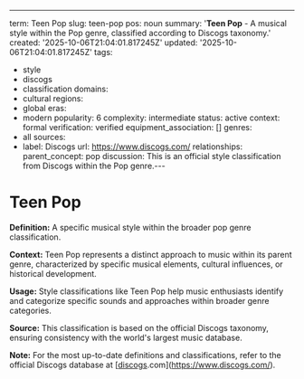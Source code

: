 ---
term: Teen Pop
slug: teen-pop
pos: noun
summary: '**Teen Pop** - A musical style within the Pop genre, classified according
  to Discogs taxonomy.'
created: '2025-10-06T21:04:01.817245Z'
updated: '2025-10-06T21:04:01.817245Z'
tags:
- style
- discogs
- classification
domains:
- cultural
regions:
- global
eras:
- modern
popularity: 6
complexity: intermediate
status: active
context: formal
verification: verified
equipment_association: []
genres:
- all
sources:
- label: Discogs
  url: https://www.discogs.com/
relationships:
  parent_concept: pop
discussion: This is an official style classification from Discogs within the Pop genre.---

# Teen Pop

**Definition:** A specific musical style within the broader pop genre classification.

**Context:** Teen Pop represents a distinct approach to music within its parent genre, characterized by specific musical elements, cultural influences, or historical development.

**Usage:** Style classifications like Teen Pop help music enthusiasts identify and categorize specific sounds and approaches within broader genre categories.

**Source:** This classification is based on the official Discogs taxonomy, ensuring consistency with the world's largest music database.

**Note:** For the most up-to-date definitions and classifications, refer to the official Discogs database at [[discogs](../d/discogs.md).com](https://www.discogs.com/).